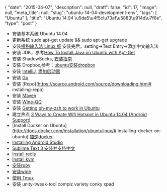 {
    "date": "2015-04-07",
    "description": null,
    "draft": false,
    "id": 17,
    "image": null,
    "meta_title": null,
    "slug": "ubuntu-14-04-development-env",
    "tags": [
        "Ubuntu"
    ],
    "title": "Ubuntu 14.04 \u5de5\u4f5c\u73af\u5883\u914d\u7f6e",
    "type": "post"
}


- 安装基本系统 Ubuntu 14.04
- 更新系统
	sudo apt-get update && sudo apt-get upgrade
- 安装[搜狗输入法 Linux 版](http://pinyin.sogou.com/linux/?r=pinyin)
	安装完后，setting->Text Entry->添加中文输入法
- 安装 JDK，参考[How To Install Java on Ubuntu with Apt-Get](https://www.digitalocean.com/community/tutorials/how-to-install-java-on-ubuntu-with-apt-get)
- 安装 ShadowSocks, [安装指南](https://github.com/librehat/shadowsocks-qt5/wiki/%E5%AE%89%E8%A3%85%E6%8C%87%E5%8D%97)
- 安装 Dropbox,参考：[ubuntu安装dropbox](http://github.tiankonguse.com/blog/2015/03/15/ubuntu-dropbox-use/)
- 安装 [IntelliJ](https://www.jetbrains.com/idea/download/), [添加启动器](http://segmentfault.com/a/1190000000487540)
- 安装 [Go](http://golang.org/doc/install)
- 安装 [Repo](https://source.android.com/source/downloading.html# installing-repo)
- 安装 [Maven](http://maven.apache.org/download.cgi)
- 安装 [Wine-QQ](https://gist.github.com/WhiteWorld/99157f852ba1a28b4fdb)
- 安装 [Getting oh-my-zsh to work in Ubuntu](https://gist.github.com/tsabat/1498393)
- 建立热点 [3 Ways to Create Wifi Hotspot in Ubuntu 14.04 (Android Support)](http://ubuntuhandbook.org/index.php/2014/09/3-ways-create-wifi-hotspot-ubuntu/)
- [Install Docker on Ubuntu](http://docs.docker.com/installation/ubuntulinux/# installing-docker-on-ubuntu) 
[加速docker](https://dashboard.daocloud.io/mirror)
- [Installing Android Studio](https://developer.android.com/sdk/installing/index.html?pkg=studio)
- [Sublime Text 3 安装并支持中文](http://html5beta.com/page/ubuntu-14-04-install-fcitx-sougoupinyin-sublime-text-3-chinese-input-fix.html)
- [Install redis](http://www.sysads.co.uk/2014/05/install-redis-2-8-9-ubuntu-14-04-13-10/)
- [Install kvm](http://sharadchhetri.com/2014/10/09/install-kvm-kernel-based-virtual-machine-ubuntu-14-04-lts-desktop/)
- [安装ruby](https://www.digitalocean.com/community/tutorials/how-to-install-ruby-on-rails-on-ubuntu-14-04-using-rvm)
- [安装wine](https://www.winehq.org/download/ubuntu)
- [使用 Tmux](http://mingxinglai.com/cn/2012/09/tmux/)
- 安装 unity-tweak-tool compiz variety conky xpad



    